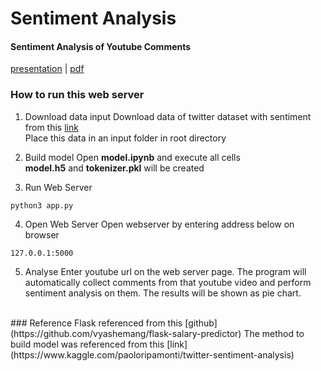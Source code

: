 # Sentiment Analysis
#### Sentiment Analysis of Youtube Comments

[presentation](https://youtu.be/_1WixhS6dyg) | [pdf](https://github.com/dodoyoon/SentimentAnalysis/blob/main/presentation.pdf)

### How to run this web server
1. Download data input
Download data of twitter dataset with sentiment from this [link](https://www.kaggle.com/kazanova/sentiment140)<br>
Place this data in an input folder in root directory

2. Build model
Open <b>model.ipynb</b> and execute all cells <br>
<b>model.h5</b> and <b>tokenizer.pkl</b> will be created <br>

3. Run Web Server
~~~
python3 app.py
~~~

4. Open Web Server
Open webserver by entering address below on browser
~~~
127.0.0.1:5000
~~~

5. Analyse
Enter youtube url on the web server page. The program will automatically collect comments from that youtube video and perform sentiment analysis on them. The results will be shown as pie chart. 

<br>
### Reference
Flask referenced from this [github](https://github.com/vyashemang/flask-salary-predictor)
The method to build model was referenced from this [link](https://www.kaggle.com/paoloripamonti/twitter-sentiment-analysis) <br>
